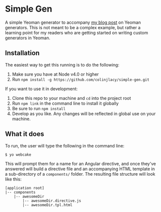 # Simple Gen

A simple Yeoman generator to accompany [my blog post](https://webcake.co/building-a-yeoman-generator/) on Yeoman generators.  This is not meant to be a complex example, but rather a learning point for my readers who are getting started on writing custom generators in Yeoman.  

## Installation

The easiest way to get this running is to do the following:

1. Make sure you have at Node v4.0 or higher
2. Run `npm install -g https://github.com/colinjlacy/simple-gen.git`

If you want to use it in development:

1. Clone this repo to your machine and `cd` into the project root
2. Run `npm link` in the command line to install it globally
3. Be sure to run `npm install`
4. Develop as you like.  Any changes will be reflected in global use on your machine.

## What it does
 
To run, the user will type the following in the command line:
```
$ yo webcake
```
This will prompt them for a name for an Angular directive, and once they've answered will build a directive file and an accompanying HTML template in a sub-directory of a `components/` folder.  The resulting file structure will look like this:
```
[application root]
|-- components
	|-- awesomeDir
		|-- awesomeDir.directive.js
		|-- awesomeDir.tpl.html
```